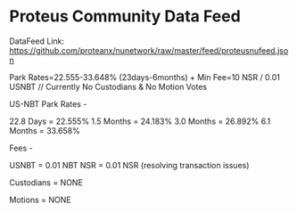 # Proteus Community Data Feed

DataFeed Link: https://github.com/proteanx/nunetwork/raw/master/feed/proteusnufeed.json

Park Rates=22.555-33.648% (23days-6months) + Min Fee=10 NSR / 0.01 USNBT // Currently No Custodians & No Motion Votes 

US-NBT Park Rates - 

22.8 Days  = 22.555%
1.5 Months = 24.183%
3.0 Months = 26.892%
6.1 Months = 33.658%

Fees - 

USNBT =  0.01 NBT
NSR   =  0.01 NSR (resolving transaction issues)

Custodians =  NONE

Motions =  NONE
